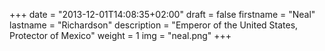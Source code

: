+++
date = "2013-12-01T14:08:35+02:00"
draft = false
firstname = "Neal"
lastname = "Richardson"
description = "Emperor of the United States, Protector of Mexico"
weight = 1
img = "neal.png"
+++
